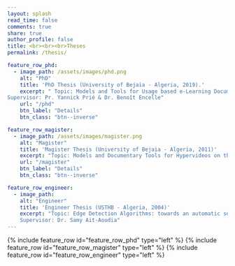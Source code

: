 ```yaml
---
layout: splash
read_time: false
comments: true
share: true
author_profile: false
title: <br><br><br>Theses
permalink: /thesis/

feature_row_phd:
  - image_path: /assets/images/phd.png
    alt: "PhD"
    title: 'PhD Thesis (University of Bejaia - Algeria, 2019).'
    excerpt: " Topic: Models and Tools for Usage based e-Learning Documents Reengineering 
Supervisor: Pr. Yannick Prié & Dr. Benoît Encelle"
    url: "/phd"
    btn_label: "Details"
    btn_class: "btn--inverse"

feature_row_magister:
  - image_path: /assets/images/magister.png
    alt: "Magister"
    title: 'Magister Thesis (University of Bejaia - Algeria, 2011)'
    excerpt: "Topic: Models and Documentary Tools for Hypervideos on the Web. Supervisor: Pr. Yannick Prié & Dr. Olivier Aubert"
    url: "/magister"
    btn_label: "Details"
    btn_class: "btn--inverse"

feature_row_engineer:
  - image_path: 
    alt: "Engineer"
    title: 'Engineer Thesis (USTHB - Algeria, 2004)'
    excerpt: "Topic: Edge Detection Algorithms: towards an automatic selector of an optimal detection operator 
    Supervisor: Dr. Samy Ait-Aoudia"
---
```

{% include feature_row id="feature_row_phd" type="left" %}
{% include feature_row id="feature_row_magister" type="left" %}
{% include feature_row id="feature_row_engineer" type="left" %}
